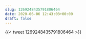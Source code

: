 ```yaml
---
slug: 1269248435791806464
date: 2020-06-06 12:43:03+00:00
draft: false
---
```


{{< tweet 1269248435791806464 >}}
